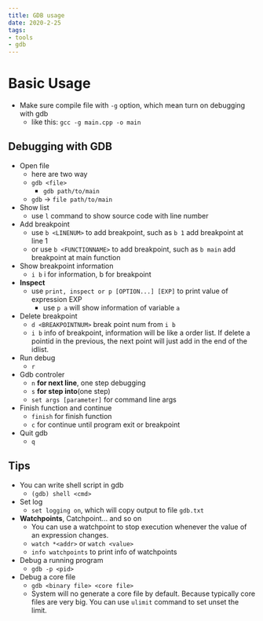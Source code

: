 ```yaml
---
title: GDB usage
date: 2020-2-25
tags: 
- tools
- gdb
---
```


# Basic Usage

- Make sure compile file with `-g` option, which mean turn on debugging with gdb
    - like this: `gcc -g main.cpp -o main`

## Debugging with GDB

- Open file
    - here are two way
    - `gdb <file>`
        - `gdb path/to/main`
    - `gdb` -> `file path/to/main`
- Show list
    - use `l` command to show source code with line number
- Add breakpoint
    - use `b <LINENUM>` to add breakpoint, such as `b 1` add breakpoint at line 1
    - or use `b <FUNCTIONNAME>` to add breakpoint, such as `b main` add breakpoint at main function
- Show breakpoint information
    - `i b` i for information, b for breakpoint
- **Inspect**
    * use `print, inspect or p [OPTION...] [EXP]` to print value of expression EXP
        + use `p a` will show information of variable `a` 
- Delete breakpoint
    - `d <BREAKPOINTNUM>` break point num from `i b`
    - `i b` info of breakpoint, information will be like a order list. If delete a pointid in the previous, the next point will just add in the end of the idlist.
- Run debug
    - `r`
- Gdb controler
    - `n` **for next line**, one step debugging
    - `s` **for step into**(one step)
    - `set args [parameter]` for command line args
- Finish function and continue
    - `finish` for finish function
    - `c` for continue until program exit or breakpoint
- Quit gdb
    - `q`


## Tips

- You can write shell script in gdb
    * `(gdb) shell <cmd>`
- Set log
    * `set logging on`, which will copy output to file `gdb.txt`
- **Watchpoints**, Catchpoint... and so on
    * You can use a watchpoint to stop execution whenever the value of an expression changes.
    * `watch *<addr>` or `watch <value>`
    * `info watchpoints` to print info of watchpoints
- Debug a running program
    * `gdb -p <pid>`
- Debug a core file
    * `gdb <binary file> <core file>`
    * System will no generate a core file by default. Because typically core files are very big. You can use `ulimit` command to set unset the limit.



